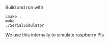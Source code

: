 Build and run with
```
cmake .
make
./SerialSimulator
```

We use this internally to simulate raspberry PIs
